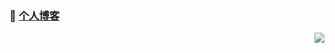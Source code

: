 ### 👋 [个人博客](https://yandif.com/)


<img align="right"  src="https://github-readme-stats.vercel.app/api?username=yandif&show_icons=true&icon_color=805AD5&text_color=718096&bg_color=ffffff&hide_title=true" />


